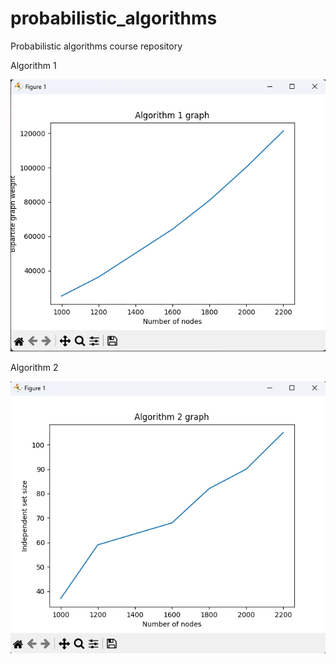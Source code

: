 # probabilistic_algorithms
Probabilistic algorithms course repository

Algorithm 1

![alt text](https://github.com/Mateusleal2000/probabilistic_algorithms/blob/main/algt_1.png?raw=true)


Algorithm 2

![alt text](https://github.com/Mateusleal2000/probabilistic_algorithms/blob/main/alg_2.png?raw=true)
